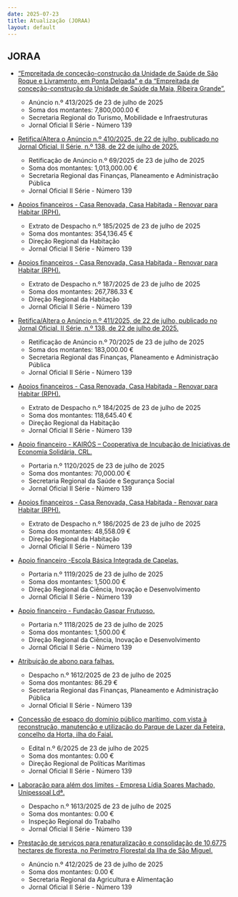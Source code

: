 ```yaml
---
date: 2025-07-23
title: Atualização (JORAA)
layout: default
---
```

## JORAA

* [“Empreitada de conceção-construção da Unidade de Saúde de São Roque e Livramento, em Ponta Delgada” e da “Empreitada de conceção-construção da Unidade de Saúde da Maia, Ribeira Grande”.](https://jo.azores.gov.pt/#/ato/20c0c51c-5e9c-4065-9762-923b5b6614b0)
  * Anúncio n.º 413/2025 de 23 de julho de 2025
  * Soma dos montantes: 7,800,000.00 €
  * Secretaria Regional do Turismo, Mobilidade e Infraestruturas
  * Jornal Oficial II Série - Número 139

* [Retifica/Altera o Anúncio n.º 410/2025, de 22 de julho, publicado no Jornal Oficial, II Série, n.º 138, de 22 de julho de 2025.](https://jo.azores.gov.pt/#/ato/e091dd70-2617-404d-849f-e8fa4b361af6)
  * Retificação de Anúncio n.º 69/2025 de 23 de julho de 2025
  * Soma dos montantes: 1,013,000.00 €
  * Secretaria Regional das Finanças, Planeamento e Administração Pública
  * Jornal Oficial II Série - Número 139

* [Apoios financeiros - Casa Renovada, Casa Habitada - Renovar para Habitar (RPH).](https://jo.azores.gov.pt/#/ato/6bb61045-c6b7-442f-b892-4f55f6c33585)
  * Extrato de Despacho n.º 185/2025 de 23 de julho de 2025
  * Soma dos montantes: 354,136.45 €
  * Direção Regional da Habitação
  * Jornal Oficial II Série - Número 139

* [Apoios financeiros - Casa Renovada, Casa Habitada - Renovar para Habitar (RPH).](https://jo.azores.gov.pt/#/ato/f4bab662-a463-4b8c-bff5-6c8a7878f366)
  * Extrato de Despacho n.º 187/2025 de 23 de julho de 2025
  * Soma dos montantes: 267,786.33 €
  * Direção Regional da Habitação
  * Jornal Oficial II Série - Número 139

* [Retifica/Altera o Anúncio n.º 411/2025, de 22 de julho, publicado no Jornal Oficial, II Série, n.º 138, de 22 de julho de 2025.](https://jo.azores.gov.pt/#/ato/37faf6f5-819f-49a9-93e8-7378699621ba)
  * Retificação de Anúncio n.º 70/2025 de 23 de julho de 2025
  * Soma dos montantes: 183,000.00 €
  * Secretaria Regional das Finanças, Planeamento e Administração Pública
  * Jornal Oficial II Série - Número 139

* [Apoios financeiros - Casa Renovada, Casa Habitada - Renovar para Habitar (RPH).](https://jo.azores.gov.pt/#/ato/5e0ca574-a326-45ab-8abb-2c819ec1b9b1)
  * Extrato de Despacho n.º 184/2025 de 23 de julho de 2025
  * Soma dos montantes: 118,645.40 €
  * Direção Regional da Habitação
  * Jornal Oficial II Série - Número 139

* [Apoio financeiro -  KAIRÓS – Cooperativa de Incubação de Iniciativas de Economia Solidária, CRL.](https://jo.azores.gov.pt/#/ato/93e6129e-32f1-437f-b830-9f3106160c31)
  * Portaria n.º 1120/2025 de 23 de julho de 2025
  * Soma dos montantes: 70,000.00 €
  * Secretaria Regional da Saúde e Segurança Social
  * Jornal Oficial II Série - Número 139

* [Apoios financeiros - Casa Renovada, Casa Habitada - Renovar para Habitar (RPH).](https://jo.azores.gov.pt/#/ato/bd20bad6-51ac-4dd9-9d33-d6c189b53157)
  * Extrato de Despacho n.º 186/2025 de 23 de julho de 2025
  * Soma dos montantes: 48,558.09 €
  * Direção Regional da Habitação
  * Jornal Oficial II Série - Número 139

* [Apoio financeiro -Escola Básica Integrada de Capelas.](https://jo.azores.gov.pt/#/ato/95734124-d5ef-451e-a170-b7c847b67458)
  * Portaria n.º 1119/2025 de 23 de julho de 2025
  * Soma dos montantes: 1,500.00 €
  * Direção Regional da Ciência, Inovação e Desenvolvimento
  * Jornal Oficial II Série - Número 139

* [Apoio financeiro - Fundação Gaspar Frutuoso.](https://jo.azores.gov.pt/#/ato/19057e42-7f13-4e12-a8a7-806b5ae43f58)
  * Portaria n.º 1118/2025 de 23 de julho de 2025
  * Soma dos montantes: 1,500.00 €
  * Direção Regional da Ciência, Inovação e Desenvolvimento
  * Jornal Oficial II Série - Número 139

* [Atribuição de abono para falhas.](https://jo.azores.gov.pt/#/ato/fb206ba1-405d-45d0-872a-f69982c8ac01)
  * Despacho n.º 1612/2025 de 23 de julho de 2025
  * Soma dos montantes: 86.29 €
  * Secretaria Regional das Finanças, Planeamento e Administração Pública
  * Jornal Oficial II Série - Número 139

* [Concessão de espaço do domínio público marítimo, com vista à reconstrução, manutenção e utilização do Parque de Lazer da Feteira, concelho da Horta, ilha do Faial.](https://jo.azores.gov.pt/#/ato/625f2026-49f4-4f14-b153-1ea910b9ed60)
  * Edital n.º 6/2025 de 23 de julho de 2025
  * Soma dos montantes: 0.00 €
  * Direção Regional de Políticas Marítimas
  * Jornal Oficial II Série - Número 139

* [Laboração para além dos limites - Empresa Lídia Soares Machado, Unipessoal Ldª.](https://jo.azores.gov.pt/#/ato/183b962e-8e51-400f-95c7-a4317414197e)
  * Despacho n.º 1613/2025 de 23 de julho de 2025
  * Soma dos montantes: 0.00 €
  * Inspeção Regional do Trabalho
  * Jornal Oficial II Série - Número 139

* [Prestação de serviços para renaturalização e consolidação de 10,6775 hectares de floresta, no Perímetro Florestal da Ilha de São Miguel.](https://jo.azores.gov.pt/#/ato/23652089-75f6-4c43-8fa3-aa366b9358b1)
  * Anúncio n.º 412/2025 de 23 de julho de 2025
  * Soma dos montantes: 0.00 €
  * Secretaria Regional da Agricultura e Alimentação
  * Jornal Oficial II Série - Número 139
